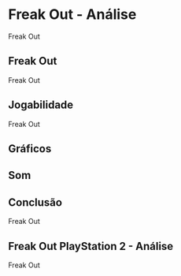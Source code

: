 ---
---

# Freak Out - Análise

Freak Out

## Freak Out

Freak Out

## Jogabilidade

Freak Out

## Gráficos


## Som

## Conclusão

Freak Out

## Freak Out PlayStation 2 - Análise

Freak Out
